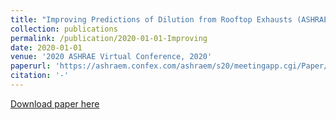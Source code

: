 ```yaml
---
title: "Improving Predictions of Dilution from Rooftop Exhausts (ASHRAE 1823-RP)"
collection: publications
permalink: /publication/2020-01-01-Improving
date: 2020-01-01
venue: '2020 ASHRAE Virtual Conference, 2020'
paperurl: 'https://ashraem.confex.com/ashraem/s20/meetingapp.cgi/Paper/27354'
citation: '-'
---
```

[Download paper here](https://ashraem.confex.com/ashraem/s20/meetingapp.cgi/Paper/27354)
